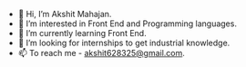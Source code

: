 - 👋 Hi, I’m Akshit Mahajan.
- 👀 I’m interested in Front End and Programming languages.
- 🌱 I’m currently learning Front End.
- 💞️ I’m looking for internships to get industrial knowledge.
- 📫 To reach me - akshit628325@gmail.com.
